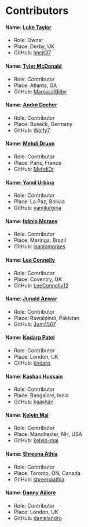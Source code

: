 # Contributors

#### Name: [Luke Taylor](https://lmcjt.com/)
- Role: Owner
- Place: Derby, UK
- GitHub: [lmcjt37](https://github.com/lmcjt37)

#### Name: [Tyler McDonald](https://github.com/ManiacalBilby)
- Role: Contributor
- Place: Atlanta, GA
- GitHub: [ManiacalBilby](https://github.com/ManiacalBilby)

#### Name: [André Decher](https://github.com/Wolfy7)
- Role: Contributor
- Place: Buseck, Germany
- GitHub: [Wolfy7](https://github.com/Wolfy7)

#### Name: [Mehdi Druon](https://github.com/MehdiDr)
- Role: Contributor
- Place: Paris, France
- GitHub: [MehdiDr](https://github.com/MehdiDr)

#### Name: [Yamil Urbina](https://github.com/yamilurbina)
- Role: Contributor
- Place: La Paz, Bolivia
- GitHub: [yamilurbina](https://github.com/yamilurbina)

#### Name: [Isânio Moraes](https://github.com/isaniomoraes)
- Role: Contributor
- Place: Maringa, Brazil
- GitHub: [isaniomoraes](https://github.com/isaniomoraes)

#### Name: [Lee Connelly](https://github.com/LeeConnelly12)
- Role: Contributor
- Place: Coventry, UK
- GitHub: [LeeConnelly12](https://github.com/LeeConnelly12)

#### Name: [Junaid Anwar](https://github.com/Juni4567)
- Role: Contributor
- Place: Rawalpindi, Pakistan
- GitHub: [Juni4567](https://github.com/Juni4567)

#### Name: [Kndarp Patel](https://github.com/kndarp)
- Role: Contributor
- Place: London, UK
- GitHub: [kndarp](https://github.com/kndarp)

#### Name: [Kashan Hussain](https://github.com/kaashan)
- Role: Contributor
- Place: Bangalore, India
- GitHub: [kaashan](https://github.com/kaashan)

#### Name: [Kelvin Mai](https://github.com/kelvin-mai)
- Role: Contributor
- Place: Manchester, NH, USA
- GitHub: [kelvin-mai](https://github.com/kelvin-mai)

#### Name: [Shreena Athia](https://github.com/shreenaathia)
- Role: Contributor
- Place: Toronto, ON, Canada
- GitHub: [shreenaathia](https://github.com/shreenaathia)

#### Name: [Danny Ajilore](https://github.com/shreenaathia)
- Role: Contributor
- Place: London, UK
- GitHub: [danielandro](https://github.com/danielandro)